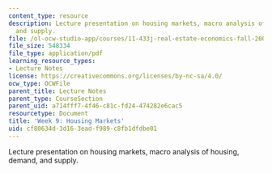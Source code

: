 ```yaml
---
content_type: resource
description: Lecture presentation on housing markets, macro analysis of housing, demand,
  and supply.
file: /ol-ocw-studio-app/courses/11-433j-real-estate-economics-fall-2008/cf80634d3d163eadf989c8fb1dfdbe01_wk9.pdf
file_size: 548334
file_type: application/pdf
learning_resource_types:
- Lecture Notes
license: https://creativecommons.org/licenses/by-nc-sa/4.0/
ocw_type: OCWFile
parent_title: Lecture Notes
parent_type: CourseSection
parent_uid: a714fff7-4f46-c81c-fd24-474282e6cac5
resourcetype: Document
title: 'Week 9: Housing Markets'
uid: cf80634d-3d16-3ead-f989-c8fb1dfdbe01
---
```

Lecture presentation on housing markets, macro analysis of housing, demand, and supply.